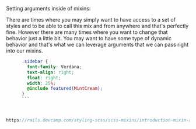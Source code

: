 Setting arguments inside of mixins:

There are times where you may simply want to have access to a set of styles and to be able to call this mix and from anywhere and that's perfectly fine. However there are many times where you want to change that behavior just a little bit. You may want to have some type of dynamic behavior and that's what we can leverage arguments that we can pass right into our mixins. 


```scss
      .sidebar {
        font-family: Verdana;
        text-align: right;
        float: right;
        width: 25%;
        @include featured(MintCream);
      }
      ```



https://rails.devcamp.com/styling-scss/scss-mixins/introduction-mixin-arguments-scss